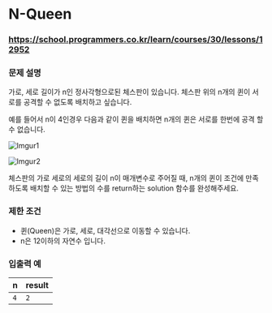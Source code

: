 # N-Queen

### https://school.programmers.co.kr/learn/courses/30/lessons/12952

### 문제 설명

가로, 세로 길이가 n인 정사각형으로된 체스판이 있습니다. 체스판 위의 n개의 퀸이 서로를 공격할 수 없도록 배치하고 싶습니다.

예를 들어서 n이 4인경우 다음과 같이 퀸을 배치하면 n개의 퀸은 서로를 한번에 공격 할 수 없습니다.

![Imgur1](https://i.imgur.com/lt2zdK6.png)

![Imgur2](https://i.imgur.com/5c5EUrq.png)

체스판의 가로 세로의 세로의 길이 n이 매개변수로 주어질 때, n개의 퀸이 조건에 만족 하도록 배치할 수 있는 방법의 수를 return하는 solution 함수를 완성해주세요.

### 제한 조건

-   퀸(Queen)은 가로, 세로, 대각선으로 이동할 수 있습니다.
-   n은 12이하의 자연수 입니다.

### 입출력 예

| n   | result |
| :-- | :----- |
| `4` | `2`    |
